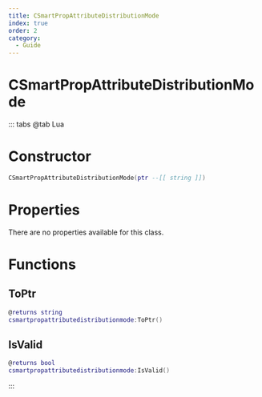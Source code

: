 ```yaml
---
title: CSmartPropAttributeDistributionMode
index: true
order: 2
category:
  - Guide
---
```


# CSmartPropAttributeDistributionMode

::: tabs
@tab Lua
# Constructor
```lua
CSmartPropAttributeDistributionMode(ptr --[[ string ]])
```
# Properties
There are no properties available for this class.
# Functions
## ToPtr
```lua
@returns string
csmartpropattributedistributionmode:ToPtr()
```
## IsValid
```lua
@returns bool
csmartpropattributedistributionmode:IsValid()
```

:::